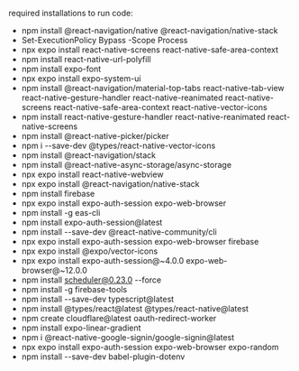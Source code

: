 required installations to run code:
- npm install @react-navigation/native @react-navigation/native-stack
- Set-ExecutionPolicy Bypass -Scope Process
- npx expo install react-native-screens react-native-safe-area-context
- npm install react-native-url-polyfill
- npm install expo-font
- npx expo install expo-system-ui
- npm install @react-navigation/material-top-tabs react-native-tab-view react-native-gesture-handler react-native-reanimated react-native-screens react-native-safe-area-context react-native-vector-icons
- npm install react-native-gesture-handler react-native-reanimated react-native-screens
- npm install @react-native-picker/picker
- npm i --save-dev @types/react-native-vector-icons
- npm install @react-navigation/stack
- npm install @react-native-async-storage/async-storage
- npx expo install react-native-webview
- npx expo install @react-navigation/native-stack
- npm install firebase
- npx expo install expo-auth-session expo-web-browser
- npm install -g eas-cli
- npm install expo-auth-session@latest
- npm install --save-dev @react-native-community/cli
- npx expo install expo-auth-session expo-web-browser firebase
- npx expo install @expo/vector-icons
- npx expo install expo-auth-session@~4.0.0 expo-web-browser@~12.0.0
- npm install scheduler@0.23.0 --force
- npm install -g firebase-tools
- npm install --save-dev typescript@latest
- npm install @types/react@latest @types/react-native@latest
- npm create cloudflare@latest oauth-redirect-worker
- npm install expo-linear-gradient
- npm i @react-native-google-signin/google-signin@latest
- npx expo install expo-auth-session expo-web-browser expo-random
- npm install --save-dev babel-plugin-dotenv